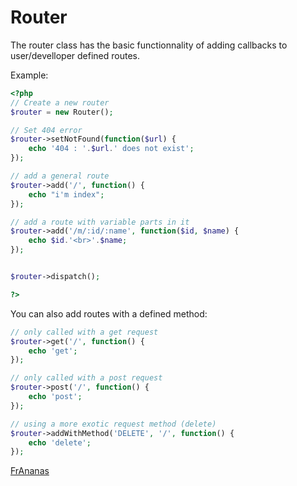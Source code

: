 # Router

The router class has the basic functionnality of adding callbacks to
user/develloper defined routes.

Example:
```php
<?php
// Create a new router
$router = new Router();

// Set 404 error
$router->setNotFound(function($url) {
    echo '404 : '.$url.' does not exist';
});

// add a general route
$router->add('/', function() {
    echo "i'm index";
});

// add a route with variable parts in it
$router->add('/m/:id/:name', function($id, $name) {
    echo $id.'<br>'.$name;
});


$router->dispatch();

?>
```

You can also add routes with a defined method:
```php
// only called with a get request
$router->get('/', function() {
    echo 'get';
});

// only called with a post request
$router->post('/', function() {
    echo 'post';
});

// using a more exotic request method (delete)
$router->addWithMethod('DELETE', '/', function() {
    echo 'delete';
});
```


[FrAnanas](/README.md)

